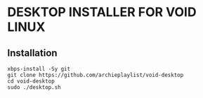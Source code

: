 # DESKTOP INSTALLER FOR VOID LINUX
## Installation
```
xbps-install -Sy git
git clone https://github.com/archieplaylist/void-desktop
cd void-desktop
sudo ./desktop.sh
```
